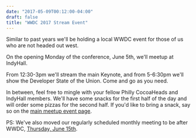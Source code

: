 ```yaml
---
date: "2017-05-09T00:12:00-04:00"
draft: false
title: "WWDC 2017 Stream Event"
---
```


Similar to past years we'll be holding a local WWDC event for those of us who are not headed out west. 

On the opening Monday of the conference, June 5th, we'll meetup at IndyHall. 

From 12:30-3pm we'll stream the main Keynote, and from 5-6:30pm we'll show the Developer State of the Union. Come and go as you need.

In between, feel free to mingle with your fellow Philly CocoaHeads and IndyHall members. We'll have some snacks for the first half of the day and will order some pizzas for the second half. If you'd like to bring a snack, say so on the [main meetup event page](https://www.meetup.com/PhillyCocoaHeads/events/239280212/).

PS: We've also moved our regularly scheduled monthly meeting to be after WWDC, [Thursday, June 15th](https://www.meetup.com/PhillyCocoaHeads/events/239190782/).